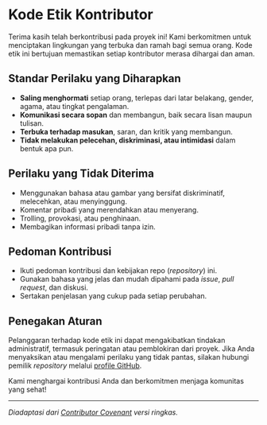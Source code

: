 # Kode Etik Kontributor

Terima kasih telah berkontribusi pada proyek ini! Kami berkomitmen untuk menciptakan lingkungan yang terbuka dan ramah bagi semua orang. Kode etik ini bertujuan memastikan setiap kontributor merasa dihargai dan aman.

## Standar Perilaku yang Diharapkan

- **Saling menghormati** setiap orang, terlepas dari latar belakang, gender, agama, atau tingkat pengalaman.
- **Komunikasi secara sopan** dan membangun, baik secara lisan maupun tulisan.
- **Terbuka terhadap masukan**, saran, dan kritik yang membangun.
- **Tidak melakukan pelecehan, diskriminasi, atau intimidasi** dalam bentuk apa pun.

## Perilaku yang Tidak Diterima

- Menggunakan bahasa atau gambar yang bersifat diskriminatif, melecehkan, atau menyinggung.
- Komentar pribadi yang merendahkan atau menyerang.
- Trolling, provokasi, atau penghinaan.
- Membagikan informasi pribadi tanpa izin.

## Pedoman Kontribusi

- Ikuti pedoman kontribusi dan kebijakan repo (_repository_) ini.
- Gunakan bahasa yang jelas dan mudah dipahami pada _issue_, _pull request_, dan diskusi.
- Sertakan penjelasan yang cukup pada setiap perubahan.

## Penegakan Aturan

Pelanggaran terhadap kode etik ini dapat mengakibatkan tindakan administratif, termasuk peringatan atau pemblokiran dari proyek. Jika Anda menyaksikan atau mengalami perilaku yang tidak pantas, silakan hubungi pemilik _repository_ melalui [profile GitHub](https://github.com/faizinuha).

Kami menghargai kontribusi Anda dan berkomitmen menjaga komunitas yang sehat!

---

_Diadaptasi dari [Contributor Covenant](https://www.contributor-covenant.org/) versi ringkas._
